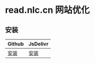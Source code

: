 # read.nlc.cn 网站优化

## 安装

| Github                                                                                                             | JsDelivr                                                                                                          |
| ------------------------------------------------------------------------------------------------------------------ | ------------------------------------------------------------------------------------------------------------------ |
| [安装](https://github.com/lukashe0908-s/tampermonkey-nlc/raw/refs/heads/master/dist/react-userscripts.user.js) | [安装](https://cdn.jsdelivr.net/gh/lukashe0908-s/tampermonkey-nlc/dist/react-userscripts.user.js) |
